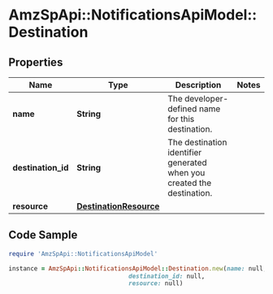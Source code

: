 # AmzSpApi::NotificationsApiModel::Destination

## Properties

Name | Type | Description | Notes
------------ | ------------- | ------------- | -------------
**name** | **String** | The developer-defined name for this destination. | 
**destination_id** | **String** | The destination identifier generated when you created the destination. | 
**resource** | [**DestinationResource**](DestinationResource.md) |  | 

## Code Sample

```ruby
require 'AmzSpApi::NotificationsApiModel'

instance = AmzSpApi::NotificationsApiModel::Destination.new(name: null,
                                 destination_id: null,
                                 resource: null)
```


